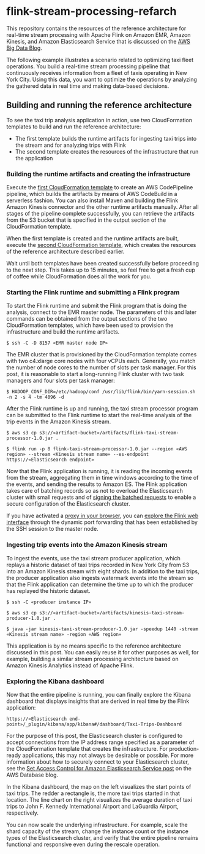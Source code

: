# flink-stream-processing-refarch

This repository contains the resources of the reference architecture for real-time stream processing with Apache Flink on Amazon EMR, Amazon Kinesis, and Amazon Elasticsearch Service that is discussed on the [AWS Big Data Blog](https://aws.amazon.com/blogs/big-data/build-a-real-time-stream-processing-pipeline-with-apache-flink-on-aws/).

The following example illustrates a scenario related to optimizing taxi fleet operations. You build a real-time stream processing pipeline that continuously receives information from a fleet of taxis operating in New York City. Using this data, you want to optimize the operations by analyzing the gathered data in real time and making data-based decisions.


## Building and running the reference architecture

To see the taxi trip analysis application in action, use two CloudFormation templates to build and run the reference architecture:

  -  The first template builds the runtime artifacts for ingesting taxi trips into the stream and for analyzing trips with Flink
  -  The second template creates the resources of the infrastructure that run the application

### Building the runtime artifacts and creating the infrastructure

Execute the [first CloudFormation template](cfn-templates/flink-refarch-build-artifacts.yml) to create an AWS CodePipeline pipeline, which builds the artifacts by means of AWS CodeBuild in a serverless fashion. You can also install Maven and building the Flink Amazon Kinesis connector and the other runtime artifacts manually. After all stages of the pipeline complete successfully, you can retrieve the artifacts from the S3 bucket that is specified in the output section of the CloudFormation template.

When the first template is created and the runtime artifacts are built, execute the [second CloudFormation template](cfn-templates/flink-refarch-infrastructure.yml), which creates the resources of the reference architecture described earlier.

Wait until both templates have been created successfully before proceeding to the next step. This takes up to 15 minutes, so feel free to get a fresh cup of coffee while CloudFormation does all the work for you.

### Starting the Flink runtime and submitting a Flink program

To start the Flink runtime and submit the Flink program that is doing the analysis, connect to the EMR master node. The parameters of this and later commands can be obtained from the output sections of the two CloudFormation templates, which have been used to provision the infrastructure and build the runtime artifacts.

```
$ ssh -C -D 8157 «EMR master node IP»
```

The EMR cluster that is provisioned by the CloudFormation template comes with two c4.xlarge core nodes with four vCPUs each. Generally, you match the number of node cores to the number of slots per task manager. For this post, it is reasonable to start a long-running Flink cluster with two task managers and four slots per task manager:

```
$ HADOOP_CONF_DIR=/etc/hadoop/conf /usr/lib/flink/bin/yarn-session.sh -n 2 -s 4 -tm 4096 -d
```

After the Flink runtime is up and running, the taxi stream processor program can be submitted to the Flink runtime to start the real-time analysis of the trip events in the Amazon Kinesis stream.

```
$ aws s3 cp s3://«artifact-bucket»/artifacts/flink-taxi-stream-processor-1.0.jar .

$ flink run -p 8 flink-taxi-stream-processor-1.0.jar --region «AWS region» --stream «Kinesis stream name» --es-endpoint https://«Elasticsearch endpoint»
```

Now that the Flink application is running, it is reading the incoming events from the stream, aggregating them in time windows according to the time of the events, and sending the results to Amazon ES. The Flink application takes care of batching records so as not to overload the Elasticsearch cluster with small requests and of [signing the batched requests](https://aws.amazon.com/blogs/database/set-access-control-for-amazon-elasticsearch-service/) to enable a secure configuration of the Elasticsearch cluster.

If you have activated a [proxy in your browser](https://docs.aws.amazon.com/emr/latest/ManagementGuide/emr-connect-master-node-proxy.html), you can [explore the Flink web interface](http://docs.aws.amazon.com/emr/latest/ReleaseGuide/emr-flink.html#w1ab1c48c37) through the dynamic port forwarding that has been established by the SSH session to the master node.

### Ingesting trip events into the Amazon Kinesis stream

To ingest the events, use the taxi stream producer application, which replays a historic dataset of taxi trips recorded in New York City from S3 into an Amazon Kinesis stream with eight shards. In addition to the taxi trips, the producer application also ingests watermark events into the stream so that the Flink application can determine the time up to which the producer has replayed the historic dataset.

```
$ ssh -C «producer instance IP»

$ aws s3 cp s3://«artifact-bucket»/artifacts/kinesis-taxi-stream-producer-1.0.jar .

$ java -jar kinesis-taxi-stream-producer-1.0.jar -speedup 1440 -stream «Kinesis stream name» -region «AWS region»
```

This application is by no means specific to the reference architecture discussed in this post. You can easily reuse it for other purposes as well, for example, building a similar stream processing architecture based on Amazon Kinesis Analytics instead of Apache Flink.

### Exploring the Kibana dashboard

Now that the entire pipeline is running, you can finally explore the Kibana dashboard that displays insights that are derived in real time by the Flink application:

```
https://«Elasticsearch end-point»/_plugin/kibana/app/kibana#/dashboard/Taxi-Trips-Dashboard
```

For the purpose of this post, the Elasticsearch cluster is configured to accept connections from the IP address range specified as a parameter of the CloudFormation template that creates the infrastructure. For production-ready applications, this may not always be desirable or possible. For more information about how to securely connect to your Elasticsearch cluster, see the [Set Access Control for Amazon Elasticsearch Service post](https://aws.amazon.com/blogs/database/set-access-control-for-amazon-elasticsearch-service/) on the AWS Database blog.

In the Kibana dashboard, the map on the left visualizes the start points of taxi trips. The redder a rectangle is, the more taxi trips started in that location. The line chart on the right visualizes the average duration of taxi trips to John F. Kennedy International Airport and LaGuardia Airport, respectively.

You can now scale the underlying infrastructure. For example, scale the shard capacity of the stream, change the instance count or the instance types of the Elasticsearch cluster, and verify that the entire pipeline remains functional and responsive even during the rescale operation.
